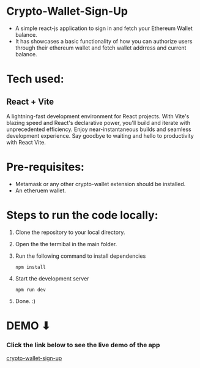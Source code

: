 # Crypto-Wallet-Sign-Up

- A simple react-js application to sign in and fetch your Ethereum Wallet balance.
- It has showcases a basic functionality of how you can authorize users through their ethereum wallet and fetch wallet addrress and current balance.

# Tech used:
## React + Vite
 A lightning-fast development environment for React projects. With Vite's blazing speed and React's declarative power, you'll build and iterate with unprecedented efficiency. Enjoy near-instantaneous builds and seamless development experience. Say goodbye to waiting and hello to productivity with React Vite.

# Pre-requisites: 
- Metamask or any other crypto-wallet extension should be installed.
- An etheruem wallet.
  
# Steps to run the code locally: 
1. Clone the repository to your local directory.
2. Open the the termibal in the main folder.
3. Run the following command to install dependencies
   
   ```
   npm install
    ```
4. Start the development server

   ```
   npm run dev
   ```
5. Done. :)

# DEMO ⬇  <br />
### Click the link below to see the live demo of the app
[crypto-wallet-sign-up](https://crypto-wallet-sign-up.vercel.app/)
